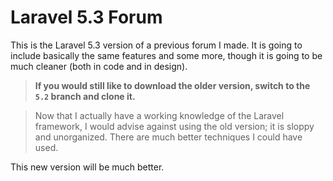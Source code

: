 # Laravel 5.3 Forum

This is the Laravel 5.3 version of a previous forum I made. It is going to include basically the same features and some more, though it is going to be much cleaner (both in code and in design).

> **If you would still like to download the older version, switch to the `5.2` branch and clone it.**

> Now that I actually have a working knowledge of the Laravel framework, I would advise against using the old version; it is sloppy and unorganized. There are much better techniques I could have used.

This new version will be much better.
